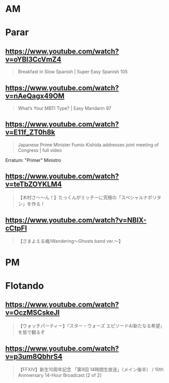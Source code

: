 # AM
# Parar

## https://www.youtube.com/watch?v=oYBl3CcVmZ4 

> Breakfast in Slow Spanish | Super Easy Spanish 105 

## https://www.youtube.com/watch?v=nAeQagx49OM 

> What’s Your MBTI Type? | Easy Mandarin 97 

## https://www.youtube.com/watch?v=E11f_ZT0h8k

> Japanese Prime Minister Fumio Kishida addresses joint meeting of Congress | full video 

Erratum: "Primer" Ministro

## https://www.youtube.com/watch?v=teTbZOYKLM4 

> 【木村さ〜〜ん！】たっくんがミッチーに究極の「スペシャルナポリタン」を作る！ 

## https://www.youtube.com/watch?v=NBIX-cCtpFI

> 【さまよえる魂/Wandering〜Ghosts band ver.〜】

# PM
# Flotando

## https://www.youtube.com/watch?v=OczMSCskeJI

> 【ウォッチパーティー】『スター・ウォーズ エピソード4/新たなる希望』を皆で観るぞ

## https://www.youtube.com/watch?v=p3um8QbhrS4

> 【FFXIV】新生10周年記念 「第9回 14時間生放送」（メイン後半） / 10th Anniversary 14-Hour Broadcast [2 of 2]
